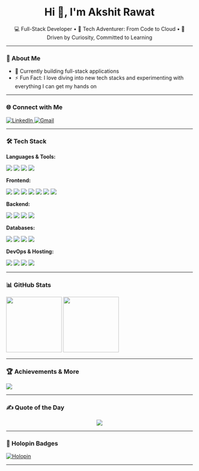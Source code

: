 <h1 align="center">Hi 👋, I'm Akshit Rawat</h1>

<p align="center">
  💻 Full-Stack Developer • 🌱 Tech Adventurer: From Code to Cloud • 🎯 Driven by Curiosity, Committed to Learning
</p>

---

### 🚀 About Me
- 🔭 Currently building full-stack applications
- ⚡ Fun Fact: I love diving into new tech stacks and experimenting with everything I can get my hands on

---

### 🌐 Connect with Me

<p align="left">
  <a href="https://www.linkedin.com/in/akshitrawat21/" target="_blank">
    <img alt="LinkedIn" src="https://img.shields.io/badge/LinkedIn-0077B5.svg?style=flat-square&logo=linkedin&logoColor=white"/>
  </a>
  <a href="mailto:rawatakshit1234@gmail.com" target="_blank">
    <img alt="Gmail" src="https://img.shields.io/badge/Gmail-D14836?style=flat-square&logo=gmail&logoColor=white"/>
  </a>
</p>

---

### 🛠️ Tech Stack

**Languages & Tools:**

<p>
  <img src="https://img.shields.io/badge/JavaScript-F7DF1E?style=flat&logo=javascript&logoColor=black"/>
  <img src="https://img.shields.io/badge/TypeScript-007ACC?style=flat&logo=typescript&logoColor=white"/>
  <img src="https://img.shields.io/badge/Python-3776AB?style=flat&logo=python&logoColor=white"/>
  <img src="https://img.shields.io/badge/C++-00599C?style=flat&logo=c%2B%2B&logoColor=white"/>
</p>

**Frontend:**

<p>
  <img src="https://img.shields.io/badge/React-20232A?style=flat&logo=react&logoColor=61DAFB"/>
  <img src="https://img.shields.io/badge/Next.js-000000?style=flat&logo=nextdotjs&logoColor=white"/>
  <img src="https://img.shields.io/badge/Chakra UI-319795?style=flat&logo=chakraui&logoColor=white"/>
  <img src="https://img.shields.io/badge/Tailwind_CSS-06B6D4?style=flat&logo=tailwindcss&logoColor=white"/>
  <img src="https://img.shields.io/badge/Ant Design-0170FE?style=flat&logo=antdesign&logoColor=white"/>
  <img src="https://img.shields.io/badge/Material UI-007FFF?style=flat&logo=mui&logoColor=white"/>
  <img src="https://img.shields.io/badge/Bootstrap-563D7C?style=flat&logo=bootstrap&logoColor=white"/>
</p>

**Backend:**

<p>
  <img src="https://img.shields.io/badge/Node.js-339933?style=flat&logo=nodedotjs&logoColor=white"/>
  <img src="https://img.shields.io/badge/Express-000000?style=flat&logo=express&logoColor=white"/>
  <img src="https://img.shields.io/badge/REST_API-FF6C37?style=flat&logo=postman&logoColor=white"/>
  <img src="https://img.shields.io/badge/Socket.io-010101?style=flat&logo=socket.io&logoColor=white"/>
</p>

**Databases:**

<p>
  <img src="https://img.shields.io/badge/MongoDB-4EA94B?style=flat&logo=mongodb&logoColor=white"/>
  <img src="https://img.shields.io/badge/MySQL-00000F?style=flat&logo=mysql&logoColor=white"/>
  <img src="https://img.shields.io/badge/PostgreSQL-4169E1?style=flat&logo=postgresql&logoColor=white"/>
  <img src="https://img.shields.io/badge/Prisma-2D3748?style=flat&logo=prisma&logoColor=white"/>
</p>

**DevOps & Hosting:**

<p>
  <img src="https://img.shields.io/badge/AWS-FF9900?style=flat&logo=amazonaws&logoColor=white"/>
  <img src="https://img.shields.io/badge/Vercel-000000?style=flat&logo=vercel&logoColor=white"/>
  <img src="https://img.shields.io/badge/Netlify-00C7B7?style=flat&logo=netlify&logoColor=white"/>
  <img src="https://img.shields.io/badge/Firebase-FFCA28?style=flat&logo=firebase&logoColor=black"/>
</p>

---

### 📊 GitHub Stats

<p align="left">
  <img src="https://github-readme-stats.vercel.app/api?username=akshitrawat21&show_icons=true&theme=radical" height="150"/>
  <img src="https://github-readme-streak-stats.herokuapp.com?user=akshitrawat21&theme=radical" height="150"/>
</p>

---

### 🏆 Achievements & More

<p>
  <img src="https://github-profile-trophy.vercel.app/?username=akshitrawat21&theme=onestar&no-frame=true&row=1&column=6"/>
</p>

---

### ✍️ Quote of the Day

<p align="center">
  <img src="https://quotes-github-readme.vercel.app/api?type=horizontal&theme=tokyonight" />
</p>

---

### 📌 Holopin Badges

[![Holopin](https://holopin.me/akshitrawat21)](https://holopin.io/@akshitrawat21)

---

<!-- Minimal and professional, built with ❤️ by Akshit -->
